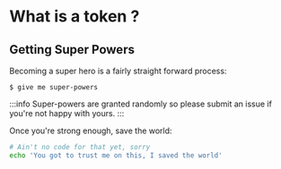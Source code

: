# What is a token ?

## Getting Super Powers

Becoming a super hero is a fairly straight forward process:

```
$ give me super-powers
```

:::info Super-powers are granted randomly so please submit an issue if you're not happy with yours. :::

Once you're strong enough, save the world:


```bash title="hello.sh"
# Ain't no code for that yet, sorry
echo 'You got to trust me on this, I saved the world'
```



